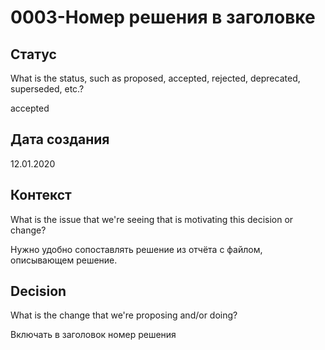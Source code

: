 # 0003-Номер решения в заголовке

## Статус

What is the status, such as proposed, accepted, rejected, deprecated, superseded, etc.?

accepted

## Дата создания

12.01.2020

## Контекст

What is the issue that we're seeing that is motivating this decision or change?

Нужно удобно сопоставлять решение из отчёта с файлом, описывающем решение.

## Decision

What is the change that we're proposing and/or doing?

Включать в заголовок номер решения